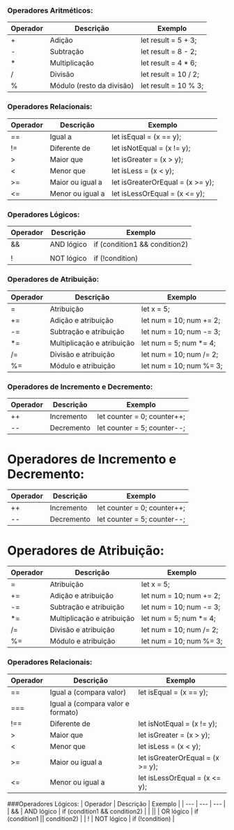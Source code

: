 ### Operadores Aritméticos:

| Operador | Descrição | Exemplo |
| --- | --- | --- |
| + | Adição | let result = 5 + 3; |
| - | Subtração | let result = 8 - 2; |
| * | Multiplicação | let result = 4 * 6; |
| / | Divisão | let result = 10 / 2; |
| % | Módulo (resto da divisão) | let result = 10 % 3; |

### Operadores Relacionais:

| Operador | Descrição | Exemplo |
| --- | --- | --- |
| == | Igual a | let isEqual = (x == y); |
| != | Diferente de | let isNotEqual = (x != y); |
| > | Maior que | let isGreater = (x > y); |
| < | Menor que | let isLess = (x < y); |
| >= | Maior ou igual a | let isGreaterOrEqual = (x >= y); |
| <= | Menor ou igual a | let isLessOrEqual = (x <= y); |

### Operadores Lógicos:

| Operador | Descrição | Exemplo |
| --- | --- | --- |
| && | AND lógico | if (condition1 && condition2) |
| || | OR lógico | if (condition1 || condition2) |
| ! | NOT lógico | if (!condition) |

### Operadores de Atribuição:

| Operador | Descrição | Exemplo |
| --- | --- | --- |
| = | Atribuição | let x = 5; |
| += | Adição e atribuição | let num = 10; num += 2; |
| -= | Subtração e atribuição | let num = 10; num -= 3; |
| *= | Multiplicação e atribuição | let num = 5; num *= 4; |
| /= | Divisão e atribuição | let num = 10; num /= 2; |
| %= | Módulo e atribuição | let num = 10; num %= 3; |

### Operadores de Incremento e Decremento:

| Operador | Descrição | Exemplo |
| --- | --- | --- |
| ++ | Incremento | let counter = 0; counter++; |
| -- | Decremento | let counter = 5; counter--; |

# Operadores de Incremento e Decremento:

| Operador | Descrição | Exemplo |
| --- | --- | --- |
| ++ | Incremento | let counter = 0; counter++; |
| -- | Decremento | let counter = 5; counter--; |

# Operadores de Atribuição:

| Operador | Descrição | Exemplo |
| --- | --- | --- |
| = | Atribuição | let x = 5; |
| += | Adição e atribuição | let num = 10; num += 2; |
| -= | Subtração e atribuição | let num = 10; num -= 3; |
| *= | Multiplicação e atribuição | let num = 5; num *= 4; |
| /= | Divisão e atribuição | let num = 10; num /= 2; |
| %= | Módulo e atribuição | let num = 10; num %= 3; |


### Operadores Relacionais:

| Operador | Descrição | Exemplo |
| --- | --- | --- |
| == | Igual a (compara valor) | let isEqual = (x == y); |
| === | Igual a (compara valor e formato) |  |
| !== | Diferente de | let isNotEqual = (x != y); |
| > | Maior que | let isGreater = (x > y); |
| < | Menor que | let isLess = (x < y); |
| >= | Maior ou igual a | let isGreaterOrEqual = (x >= y); |
| <= | Menor ou igual a | let isLessOrEqual = (x <= y); |

###Operadores Lógicos:
| Operador | Descrição | Exemplo |
| --- | --- | --- |
| && | AND lógico | if (condition1 && condition2) |
| || | OR lógico | if (condition1 || condition2) |
| ! | NOT lógico | if (!condition) |